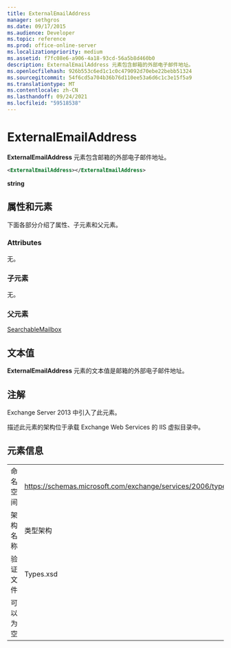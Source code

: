 ```yaml
---
title: ExternalEmailAddress
manager: sethgros
ms.date: 09/17/2015
ms.audience: Developer
ms.topic: reference
ms.prod: office-online-server
ms.localizationpriority: medium
ms.assetid: f7fc08e6-a906-4a18-93cd-56a5b8d460b0
description: ExternalEmailAddress 元素包含邮箱的外部电子邮件地址。
ms.openlocfilehash: 926b553c6ed1c1c0c479092d70ebe22bebb51324
ms.sourcegitcommit: 54f6cd5a704b36b76d110ee53a6d6c1c3e15f5a9
ms.translationtype: MT
ms.contentlocale: zh-CN
ms.lasthandoff: 09/24/2021
ms.locfileid: "59518538"
---
```

# <a name="externalemailaddress"></a>ExternalEmailAddress

**ExternalEmailAddress** 元素包含邮箱的外部电子邮件地址。 
  
```XML
<ExternalEmailAddress></ExternalEmailAddress>
```

**string**

## <a name="attributes-and-elements"></a>属性和元素

下面各部分介绍了属性、子元素和父元素。
  
### <a name="attributes"></a>Attributes

无。
  
### <a name="child-elements"></a>子元素

无。
  
### <a name="parent-elements"></a>父元素

[SearchableMailbox](searchablemailbox.md)
  
## <a name="text-value"></a>文本值

**ExternalEmailAddress** 元素的文本值是邮箱的外部电子邮件地址。 
  
## <a name="remarks"></a>注解

Exchange Server 2013 中引入了此元素。
  
描述此元素的架构位于承载 Exchange Web Services 的 IIS 虚拟目录中。
  
## <a name="element-information"></a>元素信息

|||
|:-----|:-----|
|命名空间  <br/> |https://schemas.microsoft.com/exchange/services/2006/types  <br/> |
|架构名称  <br/> |类型架构  <br/> |
|验证文件  <br/> |Types.xsd  <br/> |
|可以为空  <br/> ||
   

